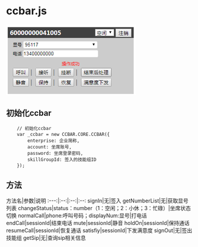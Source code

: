 # ccbar.js
![ccbar](demo/images/ccbar.png "ccbar")

## 初始化ccbar
```
    // 初始化ccbar
    var _ccbar = new CCBAR.CORE.CCBAR({
        enterprise: 企业简称,
        account: 坐席账号,
        password: 坐席登录密码,
        skillGroupId: 签入的技能组ID
    });
```

## 方法
方法名|参数|说明
:---:|:--:|:--:|:--:
signIn|无|签入
getNumberList|无|获取显号列表
changeStatus|status：number（1：空闲；2：小休；3：忙碌）|坐席状态切换
normalCall|phone:呼叫号码；displayNum:显号|打电话
endCall|sessionId|结束电话
mute|sessionId|静音
holdOn|sessionId|保持通话
resumeCall|sessionId|恢复通话
satisfiy|sessionId|下发满意度
signOut|无|签出技能组
getSip|无|查询sip相关信息

